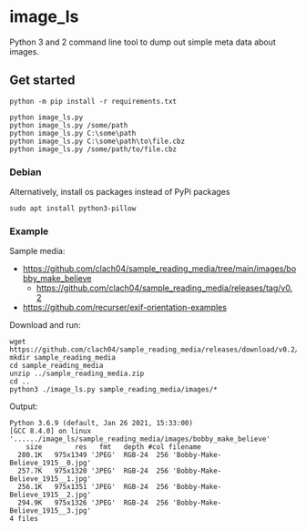 # image_ls

Python 3 and 2 command line tool to dump out simple meta data about images.

## Get started

    python -m pip install -r requirements.txt

    python image_ls.py
    python image_ls.py /some/path
    python image_ls.py C:\some\path
    python image_ls.py C:\some\path\to\file.cbz
    python image_ls.py /some/path/to/file.cbz

### Debian

Alternatively, install os packages instead of PyPi packages

    sudo apt install python3-pillow


### Example

Sample media:

  * https://github.com/clach04/sample_reading_media/tree/main/images/bobby_make_believe
    * https://github.com/clach04/sample_reading_media/releases/tag/v0.2
  * https://github.com/recurser/exif-orientation-examples

Download and run:

	wget https://github.com/clach04/sample_reading_media/releases/download/v0.2/sample_reading_media.zip
	mkdir sample_reading_media
	cd sample_reading_media
	unzip ../sample_reading_media.zip
	cd ..
	python3 ./image_ls.py sample_reading_media/images/*

Output:

    Python 3.6.9 (default, Jan 26 2021, 15:33:00)
    [GCC 8.4.0] on linux
    '....../image_ls/sample_reading_media/images/bobby_make_believe'
        size        res   fmt   depth #col filename
      280.1K   975x1349 'JPEG'  RGB-24  256 'Bobby-Make-Believe_1915__0.jpg'
      257.7K   975x1320 'JPEG'  RGB-24  256 'Bobby-Make-Believe_1915__1.jpg'
      256.1K   975x1351 'JPEG'  RGB-24  256 'Bobby-Make-Believe_1915__2.jpg'
      294.9K   975x1326 'JPEG'  RGB-24  256 'Bobby-Make-Believe_1915__3.jpg'
    4 files
